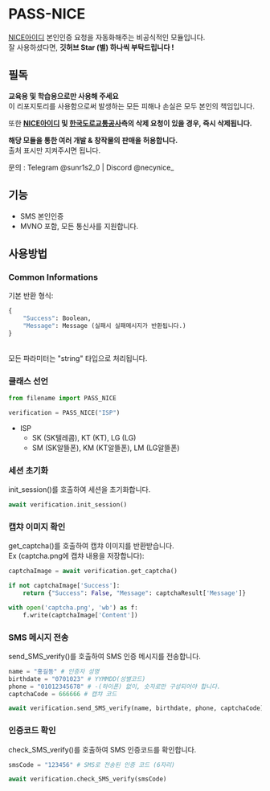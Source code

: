# PASS-NICE
[NICE아이디](https://www.niceid.co.kr/index.nc/index.nc) 본인인증 요청을 자동화해주는 비공식적인 
모듈입니다.<br>
잘 사용하셨다면, **깃허브 Star (별) 하나씩 부탁드립니다 !**

## 필독
**교육용 및 학습용으로만 사용해 주세요**<br>
이 리포지토리를 사용함으로써 발생하는 모든 피해나 손실은 모두 본인의 책임입니다. 

또한 **[NICE아이디](https://www.niceid.co.kr/index.nc/index.nc) 및 [한국도로교통공사](https://ex.co.kr/)측의 삭제 요청이 있을 경우, 즉시 삭제됩니다.**<br>

**해당 모듈을 통한 여러 개발 & 창작물의 판매을 허용합니다.**<br>
출처 표시만 지켜주시면 됩니다.<br>

문의 : Telegram @sunr1s2_0 | Discord @necynice_<br>

## 기능
- SMS 본인인증
- MVNO 포함, 모든 통신사를 지원합니다.

## 사용방법
### Common Informations
기본 반환 형식:
```py
{
    "Success": Boolean,
    "Message": Message (실패시 실패메시지가 반환됩니다.)
}
```
<br>
모든 파라미터는 "string" 타입으로 처리됩니다.

### 클래스 선언
```py
from filename import PASS_NICE

verification = PASS_NICE("ISP")
```
* ISP 
    * SK (SK텔레콤), KT (KT), LG (LG)
    * SM (SK알뜰폰), KM (KT알뜰폰), LM (LG알뜰폰)

### 세션 초기화
init_session()를 호출하여 세션을 초기화합니다.
```py
await verification.init_session()
```

### 캡챠 이미지 확인
get_captcha()를 호출하여 캡챠 이미지를 반환받습니다.<br>
Ex (captcha.png에 캡챠 내용을 저장합니다): 
```py
captchaImage = await verification.get_captcha()

if not captchaImage['Success']:
    return {"Success": False, "Message": captchaResult['Message']}

with open('captcha.png', 'wb') as f:
    f.write(captchaImage['Content'])
```

### SMS 메시지 전송
send_SMS_verify()를 호출하여 SMS 인증 메시지를 전송합니다.
```py
name = "홍길동" # 인증자 성명
birthdate = "0701023" # YYMMDD(성별코드)
phone = "01012345678" # -(하이폰) 없이, 숫자로만 구성되어야 합니다.
captchaCode = 666666 # 캡챠 코드

await verification.send_SMS_verify(name, birthdate, phone, captchaCode)
```

### 인증코드 확인
check_SMS_verify()를 호출하여 SMS 인증코드를 확인합니다.
```py
smsCode = "123456" # SMS로 전송된 인증 코드 (6자리)

await verification.check_SMS_verify(smsCode)
```
